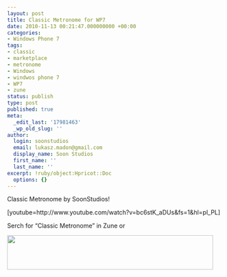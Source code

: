 ```yaml
---
layout: post
title: Classic Metronome for WP7
date: 2010-11-13 00:21:47.000000000 +00:00
categories:
- Windows Phone 7
tags:
- classic
- marketplace
- metronome
- Windows
- windwos phone 7
- WP7
- zune
status: publish
type: post
published: true
meta:
  _edit_last: '17981463'
  _wp_old_slug: ''
author:
  login: soonstudios
  email: lukasz.madon@gmail.com
  display_name: Soon Studios
  first_name: ''
  last_name: ''
excerpt: !ruby/object:Hpricot::Doc
  options: {}
---
```

<p>Classic Metronome by SoonStudios!</p>
<p>[youtube=http://www.youtube.com/watch?v=bc6stK_aDUs&amp;fs=1&amp;hl=pl_PL]</p>
<p>Serch for “Classic Metronome” in Zune or</p>
<p><a href="http://social.zune.net/redirect?type=phoneApp&amp;id=2ee78698-ebe0-df11-a844-00237de2db9e"><img class="aligncenter size-full wp-image-36" title="wp7_English_480x80_green" src="assets/wp7_english_480x80_green.png" alt="" width="480" height="80" /></a></p>
